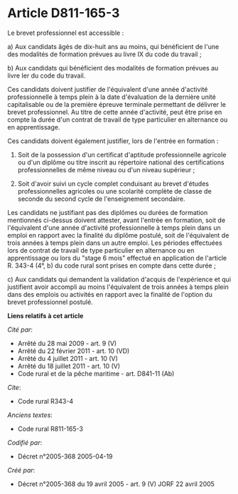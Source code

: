 # Article D811-165-3

Le brevet professionnel est accessible :

a) Aux candidats âgés de dix-huit ans au moins, qui bénéficient de l'une des modalités de formation prévues au livre IX du
code du travail ;

b) Aux candidats qui bénéficient des modalités de formation prévues au livre Ier du code du travail.

Ces candidats doivent justifier de l'équivalent d'une année d'activité professionnelle à temps plein à la date d'évaluation
de la dernière unité capitalisable ou de la première épreuve terminale permettant de délivrer le brevet professionnel. Au
titre de cette année d'activité, peut être prise en compte la durée d'un contrat de travail de type particulier en alternance
ou en apprentissage.

Ces candidats doivent également justifier, lors de l'entrée en formation :

1. Soit de la possession d'un certificat d'aptitude professionnelle agricole ou d'un diplôme ou titre inscrit au répertoire
national des certifications professionnelles de même niveau ou d'un niveau supérieur ;

2. Soit d'avoir suivi un cycle complet conduisant au brevet d'études professionnelles agricoles ou une scolarité complète de
classe de seconde du second cycle de l'enseignement secondaire.

Les candidats ne justifiant pas des diplômes ou durées de formation mentionnés ci-dessus doivent attester, avant l'entrée en
formation, soit de l'équivalent d'une année d'activité professionnelle à temps plein dans un emploi en rapport avec la
finalité du diplôme postulé, soit de l'équivalent de trois années à temps plein dans un autre emploi. Les périodes effectuées
lors de contrat de travail de type particulier en alternance ou en apprentissage ou lors du "stage 6 mois" effectué en
application de l'article R. 343-4 (4°, b) du code rural sont prises en compte dans cette durée ;

c) Aux candidats qui demandent la validation d'acquis de l'expérience et qui justifient avoir accompli au moins l'équivalent
de trois années à temps plein dans des emplois ou activités en rapport avec la finalité de l'option du brevet professionnel
postulé.

**Liens relatifs à cet article**

_Cité par_:

  - Arrêté du 28 mai 2009 - art. 9 (V)
  - Arrêté du 22 février 2011 - art. 10 (VD)
  - Arrêté du 4 juillet 2011 - art. 10 (V)
  - Arrêté du 18 juillet 2011 - art. 10 (V)
  - Code rural et de la pêche maritime - art. D841-11 (Ab)

_Cite_:

  - Code rural R343-4

_Anciens textes_:

  - Code rural R811-165-3

_Codifié par_:

  - Décret n°2005-368 2005-04-19

_Créé par_:

  - Décret n°2005-368 du 19 avril 2005 - art. 9 (V) JORF 22 avril 2005
